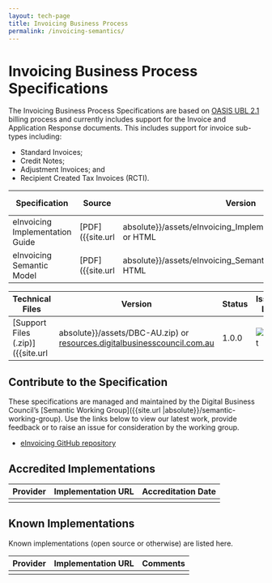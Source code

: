 ```yaml
---
layout: tech-page
title: Invoicing Business Process
permalink: /invoicing-semantics/
---
```


# Invoicing Business Process Specifications

The Invoicing Business Process Specifications are based on [OASIS UBL 2.1](http://docs.oasis-open.org/ubl/UBL-2.1.html) billing process and currently includes support for the Invoice and Application Response documents.  This includes support for invoice sub-types including:

+ Standard Invoices;
+ Credit Notes;
+ Adjustment Invoices; and 
+ Recipient Created Tax Invoices (RCTI).

| Specification  | Source | Version | Status | Issues List |
| --- | ----------------- | ------  | ------ | ----------- |
|eInvoicing Implementation Guide |[PDF]({{site.url | absolute}}/assets/eInvoicing_Implementation_Guide_v1.0.pdf) or HTML | 1.0.0 | ![Draft](http://rfc.unprotocols.org/spec:2/COSS/draft.svg) | [Implementation Guide Issues](https://github.com/Digital-Business-Council/Billing-Business-Process/issues)  |
|eInvoicing Semantic Model |[PDF]({{site.url | absolute}}/assets/eInvoicing_Semantic_Model_v1.0.pdf) or HTML | 1.0.0 | ![Draft](http://rfc.unprotocols.org/spec:2/COSS/draft.svg) | [Semantic Model Issues](https://github.com/Digital-Business-Council/Billing-Business-Process/issues)  |

| Technical Files | Version |Status |Issues List|
| ----------------- | ------  | ------ | ----------- |
| [Support Files (.zip)]({{site.url | absolute}}/assets/DBC-AU.zip) or [resources.digitalbusinesscouncil.com.au](http://resources.digitalbusinesscouncil.com.au)|1.0.0|![Draft](http://rfc.unprotocols.org/spec:2/COSS/draft.svg)| [Support File Issues](https://github.com/Digital-Business-Council/Billing-Business-Process/issues) |

## Contribute to the Specification

These specifications are managed and maintained by the Digital Business Council’s [Semantic Working Group]({{site.url |absolute}}/semantic-working-group). Use the links below to view our latest work, provide feedback or to raise an issue for consideration by the working group.

* [eInvoicing GitHub repository](https://github.com/Digital-Business-Council/Billing-Business-Process)


## Accredited Implementations

|Provider|Implementation URL|Accreditation Date|
|--------|------------------|--------|
| | | |

## Known Implementations

Known implementations (open source or otherwise) are listed here. 

|Provider|Implementation URL|Comments|
|--------|------------------|--------|
|  |  |  |

